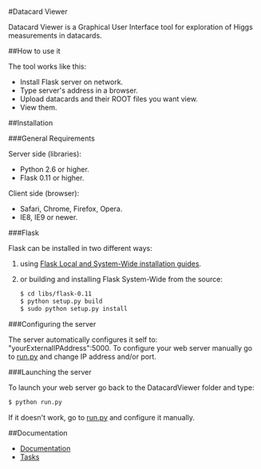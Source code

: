 #Datacard Viewer


Datacard Viewer is a Graphical User Interface tool for exploration of Higgs measurements in datacards.

##How to use it

The tool works like this:

+ Install Flask server on network.
+ Type server's address in a browser.
+ Upload datacards and their ROOT files you want view.
+ View them.

##Installation

###General Requirements

Server side (libraries):
+ Python 2.6 or higher.
+ Flask 0.11 or higher.

Client side (browser):
+ Safari, Chrome, Firefox, Opera.
+ IE8, IE9 or newer.

###Flask

Flask can be installed in two different ways:

1) using [Flask Local and System-Wide installation guides](http://flask.pocoo.org/docs/installation/#installation).

2) or building and installing Flask System-Wide from the source:

   ~~~ sh
   $ cd libs/flask-0.11
   $ python setup.py build
   $ sudo python setup.py install
   ~~~

###Configuring the server

The server automatically configures it self to: "yourExternalIPAddress":5000.
To configure your web server manually go to [run.py](run.py) and change IP address and/or port. 

###Launching the server

To launch your web server go back to the DatacardViewer folder and type:

   ~~~ sh
   $ python run.py
   ~~~
If it doesn't work, go to [run.py](run.py) and configure it manually.

##Documentation

+ [Documentation](DOCUMENTATION.md)
+ [Tasks](TASKS.md)
